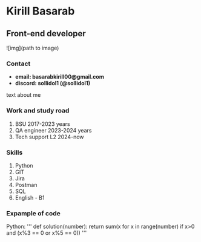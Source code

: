 # Kirill Basarab
## Front-end developer

![img](path to image)

### Contact
* __email: basarabkirill00@gmail.com__
* __discord: sollidol1 (@sollidol1)__

text about me

### Work and study road
1. BSU 2017-2023 years
2. QA engineer 2023-2024 years
3. Tech support L2 2024-now

### Skills
1. Python
2. GIT
3. Jira
4. Postman
5. SQL
6. English - B1

### Expample of code
Python:
'''
def solution(number):
    return sum(x for x in range(number) if x>0 and (x%3 == 0 or x%5 == 0))
'''